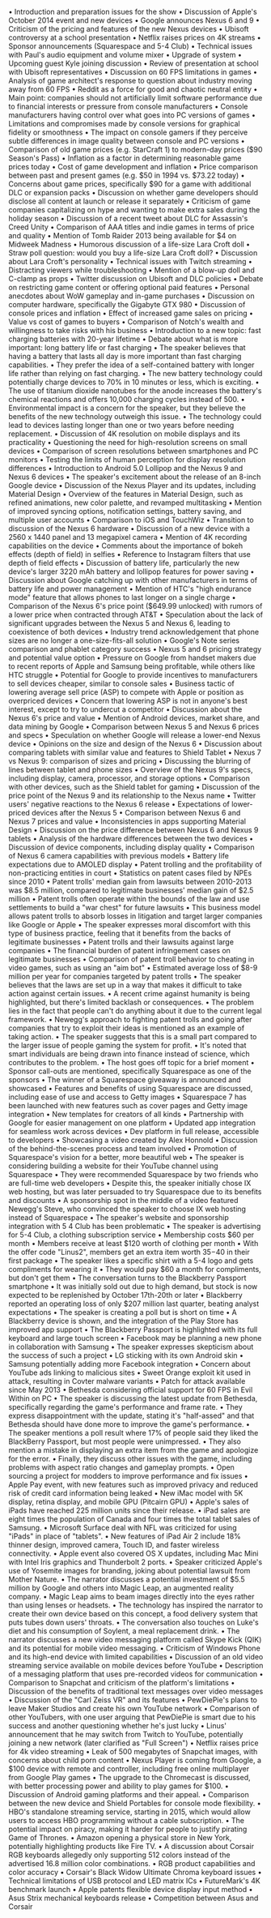 • Introduction and preparation issues for the show
• Discussion of Apple's October 2014 event and new devices
• Google announces Nexus 6 and 9
• Criticism of the pricing and features of the new Nexus devices
• Ubisoft controversy at a school presentation
• Netflix raises prices on 4K streams
• Sponsor announcements (Squarespace and 5-4 Club)
• Technical issues with Paul's audio equipment and volume mixer
• Upgrade of system
• Upcoming guest Kyle joining discussion
• Review of presentation at school with Ubisoft representatives
• Discussion on 60 FPS limitations in games
• Analysis of game architect's response to question about industry moving away from 60 FPS
• Reddit as a force for good and chaotic neutral entity
• Main point: companies should not artificially limit software performance due to financial interests or pressure from console manufacturers
• Console manufacturers having control over what goes into PC versions of games
• Limitations and compromises made by console versions for graphical fidelity or smoothness
• The impact on console gamers if they perceive subtle differences in image quality between console and PC versions
• Comparison of old game prices (e.g. StarCraft 1) to modern-day prices ($90 Season's Pass)
• Inflation as a factor in determining reasonable game prices today
• Cost of game development and inflation
• Price comparison between past and present games (e.g. $50 in 1994 vs. $73.22 today)
• Concerns about game prices, specifically $90 for a game with additional DLC or expansion packs
• Discussion on whether game developers should disclose all content at launch or release it separately
• Criticism of game companies capitalizing on hype and wanting to make extra sales during the holiday season
• Discussion of a recent tweet about DLC for Assassin's Creed Unity
• Comparison of AAA titles and indie games in terms of price and quality
• Mention of Tomb Raider 2013 being available for $4 on Midweek Madness
• Humorous discussion of a life-size Lara Croft doll
• Straw poll question: would you buy a life-size Lara Croft doll?
• Discussion about Lara Croft's personality
• Technical issues with Twitch streaming
• Distracting viewers while troubleshooting
• Mention of a blow-up doll and C-clamp as props
• Twitter discussion on Ubisoft and DLC policies
• Debate on restricting game content or offering optional paid features
• Personal anecdotes about WoW gameplay and in-game purchases
• Discussion on computer hardware, specifically the Gigabyte GTX 980
• Discussion of console prices and inflation
• Effect of increased game sales on pricing
• Value vs cost of games to buyers
• Comparison of Notch's wealth and willingness to take risks with his business
• Introduction to a new topic: fast charging batteries with 20-year lifetime
• Debate about what is more important: long battery life or fast charging
• The speaker believes that having a battery that lasts all day is more important than fast charging capabilities.
• They prefer the idea of a self-contained battery with longer life rather than relying on fast charging.
• The new battery technology could potentially charge devices to 70% in 10 minutes or less, which is exciting.
• The use of titanium dioxide nanotubes for the anode increases the battery's chemical reactions and offers 10,000 charging cycles instead of 500.
• Environmental impact is a concern for the speaker, but they believe the benefits of the new technology outweigh this issue.
• The technology could lead to devices lasting longer than one or two years before needing replacement.
• Discussion of 4K resolution on mobile displays and its practicality
• Questioning the need for high-resolution screens on small devices
• Comparison of screen resolutions between smartphones and PC monitors
• Testing the limits of human perception for display resolution differences
• Introduction to Android 5.0 Lollipop and the Nexus 9 and Nexus 6 devices
• The speaker's excitement about the release of an 8-inch Google device
• Discussion of the Nexus Player and its updates, including Material Design
• Overview of the features in Material Design, such as refined animations, new color palette, and revamped multitasking
• Mention of improved syncing options, notification settings, battery saving, and multiple user accounts
• Comparison to iOS and TouchWiz
• Transition to discussion of the Nexus 6 hardware
• Discussion of a new device with a 2560 x 1440 panel and 13 megapixel camera
• Mention of 4K recording capabilities on the device
• Comments about the importance of bokeh effects (depth of field) in selfies
• Reference to Instagram filters that use depth of field effects
• Discussion of battery life, particularly the new device's larger 3220 mAh battery and lollipop features for power saving
• Discussion about Google catching up with other manufacturers in terms of battery life and power management
• Mention of HTC's "high endurance mode" feature that allows phones to last longer on a single charge
• Comparison of the Nexus 6's price point ($649.99 unlocked) with rumors of a lower price when contracted through AT&T
• Speculation about the lack of significant upgrades between the Nexus 5 and Nexus 6, leading to coexistence of both devices
• Industry trend acknowledgement that phone sizes are no longer a one-size-fits-all solution
• Google's Note series comparison and phablet category success
• Nexus 5 and 6 pricing strategy and potential value option
• Pressure on Google from handset makers due to recent reports of Apple and Samsung being profitable, while others like HTC struggle
• Potential for Google to provide incentives to manufacturers to sell devices cheaper, similar to console sales
• Business tactic of lowering average sell price (ASP) to compete with Apple or position as overpriced devices
• Concern that lowering ASP is not in anyone's best interest, except to try to undercut a competitor
• Discussion about the Nexus 6's price and value
• Mention of Android devices, market share, and data mining by Google
• Comparison between Nexus 5 and Nexus 6 prices and specs
• Speculation on whether Google will release a lower-end Nexus device
• Opinions on the size and design of the Nexus 6
• Discussion about comparing tablets with similar value and features to Shield Tablet
• Nexus 7 vs Nexus 9: comparison of sizes and pricing
• Discussing the blurring of lines between tablet and phone sizes
• Overview of the Nexus 9's specs, including display, camera, processor, and storage options
• Comparison with other devices, such as the Shield tablet for gaming
• Discussion of the price point of the Nexus 9 and its relationship to the Nexus name
• Twitter users' negative reactions to the Nexus 6 release
• Expectations of lower-priced devices after the Nexus 5
• Comparison between Nexus 6 and Nexus 7 prices and value
• Inconsistencies in apps supporting Material Design
• Discussion on the price difference between Nexus 6 and Nexus 9 tablets
• Analysis of the hardware differences between the two devices
• Discussion of device components, including display quality
• Comparison of Nexus 6 camera capabilities with previous models
• Battery life expectations due to AMOLED display
• Patent trolling and the profitability of non-practicing entities in court
• Statistics on patent cases filed by NPEs since 2010
• Patent trolls' median gain from lawsuits between 2010-2013 was $8.5 million, compared to legitimate businesses' median gain of $2.5 million
• Patent trolls often operate within the bounds of the law and use settlements to build a "war chest" for future lawsuits
• This business model allows patent trolls to absorb losses in litigation and target larger companies like Google or Apple
• The speaker expresses moral discomfort with this type of business practice, feeling that it benefits from the backs of legitimate businesses
• Patent trolls and their lawsuits against large companies
• The financial burden of patent infringement cases on legitimate businesses
• Comparison of patent troll behavior to cheating in video games, such as using an "aim bot"
• Estimated average loss of $8-9 million per year for companies targeted by patent trolls
• The speaker believes that the laws are set up in a way that makes it difficult to take action against certain issues.
• A recent crime against humanity is being highlighted, but there's limited backlash or consequences.
• The problem lies in the fact that people can't do anything about it due to the current legal framework.
• Newegg's approach to fighting patent trolls and going after companies that try to exploit their ideas is mentioned as an example of taking action.
• The speaker suggests that this is a small part compared to the larger issue of people gaming the system for profit.
• It's noted that smart individuals are being drawn into finance instead of science, which contributes to the problem.
• The host goes off topic for a brief moment
• Sponsor call-outs are mentioned, specifically Squarespace as one of the sponsors
• The winner of a Squarespace giveaway is announced and showcased
• Features and benefits of using Squarespace are discussed, including ease of use and access to Getty images
• Squarespace 7 has been launched with new features such as cover pages and Getty image integration
• New templates for creators of all kinds
• Partnership with Google for easier management on one platform
• Updated app integration for seamless work across devices
• Dev platform in full release, accessible to developers
• Showcasing a video created by Alex Honnold
• Discussion of the behind-the-scenes process and team involved
• Promotion of Squarespace's vision for a better, more beautiful web
• The speaker is considering building a website for their YouTube channel using Squarespace
• They were recommended Squarespace by two friends who are full-time web developers
• Despite this, the speaker initially chose IX web hosting, but was later persuaded to try Squarespace due to its benefits and discounts
• A sponsorship spot in the middle of a video featured Newegg's Steve, who convinced the speaker to choose IX web hosting instead of Squarespace
• The speaker's website and sponsorship integration with 5 4 Club has been problematic
• The speaker is advertising for 5-4 Club, a clothing subscription service
• Membership costs $60 per month
• Members receive at least $120 worth of clothing per month
• With the offer code "Linus2", members get an extra item worth $35-$40 in their first package
• The speaker likes a specific shirt with a 5-4 logo and gets compliments for wearing it
• They would pay $60 a month for compliments, but don't get them
• The conversation turns to the Blackberry Passport smartphone
• It was initially sold out due to high demand, but stock is now expected to be replenished by October 17th-20th or later
• Blackberry reported an operating loss of only $207 million last quarter, beating analyst expectations
• The speaker is creating a poll but is short on time
• A Blackberry device is shown, and the integration of the Play Store has improved app support
• The Blackberry Passport is highlighted with its full keyboard and large touch screen
• Facebook may be planning a new phone in collaboration with Samsung
• The speaker expresses skepticism about the success of such a project
• LG sticking with its own Android skin
• Samsung potentially adding more Facebook integration
• Concern about YouTube ads linking to malicious sites
• Sweet Orange exploit kit used in attack, resulting in Covter malware variants
• Patch for attack available since May 2013
• Bethesda considering official support for 60 FPS in Evil Within on PC
• The speaker is discussing the latest update from Bethesda, specifically regarding the game's performance and frame rate.
• They express disappointment with the update, stating it's "half-assed" and that Bethesda should have done more to improve the game's performance.
• The speaker mentions a poll result where 17% of people said they liked the BlackBerry Passport, but most people were unimpressed.
• They also mention a mistake in displaying an extra item from the game and apologize for the error.
• Finally, they discuss other issues with the game, including problems with aspect ratio changes and gameplay prompts.
• Open sourcing a project for modders to improve performance and fix issues
• Apple Pay event, with new features such as improved privacy and reduced risk of credit card information being leaked
• New iMac model with 5K display, retina display, and mobile GPU (Pitcairn GPU)
• Apple's sales of iPads have reached 225 million units since their release.
• iPad sales are eight times the population of Canada and four times the total tablet sales of Samsung.
• Microsoft Surface deal with NFL was criticized for using "iPads" in place of "tablets".
• New features of iPad Air 2 include 18% thinner design, improved camera, Touch ID, and faster wireless connectivity.
• Apple event also covered OS X updates, including Mac Mini with Intel Iris graphics and Thunderbolt 2 ports.
• Speaker criticized Apple's use of Yosemite images for branding, joking about potential lawsuit from Mother Nature.
• The narrator discusses a potential investment of $5.5 million by Google and others into Magic Leap, an augmented reality company.
• Magic Leap aims to beam images directly into the eyes rather than using lenses or headsets.
• The technology has inspired the narrator to create their own device based on this concept, a food delivery system that puts tubes down users' throats.
• The conversation also touches on Luke's diet and his consumption of Soylent, a meal replacement drink.
• The narrator discusses a new video messaging platform called Skype Kick (QIK) and its potential for mobile video messaging.
• Criticism of Windows Phone and its high-end device with limited capabilities
• Discussion of an old video streaming service available on mobile devices before YouTube
• Description of a messaging platform that uses pre-recorded videos for communication
• Comparison to Snapchat and criticism of the platform's limitations
• Discussion of the benefits of traditional text messages over video messages
• Discussion of the "Carl Zeiss VR" and its features
• PewDiePie's plans to leave Maker Studios and create his own YouTube network
• Comparison of other YouTubers, with one user arguing that PewDiePie is smart due to his success and another questioning whether he's just lucky
• Linus' announcement that he may switch from Twitch to YouTube, potentially joining a new network (later clarified as "Full Screen")
• Netflix raises price for 4k video streaming
• Leak of 500 megabytes of Snapchat images, with concerns about child porn content
• Nexus Player is coming from Google, a $100 device with remote and controller, including free online multiplayer from Google Play games
• The upgrade to the Chromecast is discussed, with better processing power and ability to play games for $100.
• Discussion of Android gaming platforms and their appeal.
• Comparison between the new device and Shield Portables for console mode flexibility.
• HBO's standalone streaming service, starting in 2015, which would allow users to access HBO programming without a cable subscription.
• The potential impact on piracy, making it harder for people to justify pirating Game of Thrones.
• Amazon opening a physical store in New York, potentially highlighting products like Fire TV.
• A discussion about Corsair RGB keyboards allegedly only supporting 512 colors instead of the advertised 16.8 million color combinations.
• RGB product capabilities and color accuracy
• Corsair's Black Widow Ultimate Chroma keyboard issues
• Technical limitations of USB protocol and LED matrix ICs
• FutureMark's 4K benchmark launch
• Apple patents flexible device display input method
• Asus Strix mechanical keyboards release
• Competition between Asus and Corsair